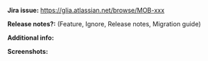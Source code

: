 **Jira issue:**
https://glia.atlassian.net/browse/MOB-xxx

**Release notes?:** (Feature, Ignore, Release notes, Migration guide)

**Additional info:**

**Screenshots:**
